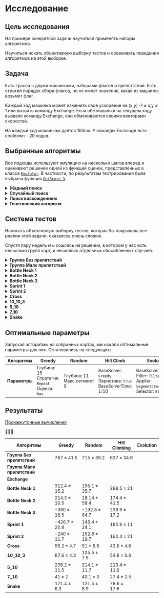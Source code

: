 # Исследование

## Цель исследования
На примере конкреткой задачи научиться применять наборы алгоритмов.

Научиться искать объективную выборку тестов и сравнивать поведения алгоритмов на этой выборке.

## Задача

Есть трасса с двумя машинками, наборами флагов и препятствий. 
Есть строгий порядок сбора флагов, но не имеет значения, какая из машинок возьмет флаг.

Каждый ход машинка может изменить своё ускорение на (x,y) -1 ≤ x,y ≤ 1 или вызвать команду Exchange. 
Если обе машинки на текущем ходу вызвали команду Exchange, они обмениваются своими векторами скоростей.

На каждый ход машинкам даётся 100ms.
У команды Exchange есть cooldown – 20 ходов.

## Выбранные алгоритмы
Все подходы используют эмуляцию на несколько шагов вперед и оценивают решение одной из функций оценок, представленных в классе [`Emulator`](https://github.com/creewick/ai-research-1/blob/master/Solvers/Emulator.cs). В частности, по результатам тестрирования была выбрана функция [`GetScore_3`](https://github.com/creewick/ai-research-1/blob/master/Solvers/Emulator.cs#L105).

<details>
  <summary><b>Жадный поиск</b></summary>
  
  [`GreedySolver`](https://github.com/creewick/ai-research-1/blob/master/Solvers/GreedySolver.cs)

  Классический жадный поиск, перебирающий все возможные ходы, и повторяющий один и тот же ход N раз.
</details>
<details>
  <summary><b>Случайный поиск</b></summary>
  
  [`RandomSolver`](https://github.com/creewick/ai-research-1/blob/master/Solvers/RandomSolver.cs)

  Алгоритм в течении всего допустимого времени на ход генерирует пары `(command, repeat)`, из которых составляются решения. При помощи функции оценки выбирается лучшее.
  
  Имеет возможность запускаться с эвристикой _сохранения последнего лучшего решения_, изменяет его для поиска новых решений.
</details>
<details>
  <summary><b>Поиск восхождением</b></summary>
  
  [`HillClimbingSolver`](https://github.com/creewick/ai-research-1/blob/master/Solvers/HillClimbing/HillClimbingSolver.cs)

  Поиск восхождением с использованием запоминанием последнего лучшего решения. Для получения первого решения использует `GreedySolver` или `RandomSolver`. Применяет несколько типов мутаций по принципу квот. Для распределения квот все мутаторы использовались одновременно и считалось, в какой доле случаев тот или иной мутатор выигрывал.

  #### Мутации:
  - Мутация случайного сегмента. Случайно выбирает количество сегментов, на которые нужно разбить решение и количество мутируемых сегментов. Случайно выбирает несколько мутируемых сегментов и случайно меняет в них команды одним из следующих способов:
    1) [Заполнение с повторением](https://github.com/creewick/ai-research-1/blob/master/Solvers/HillClimbing/Mutators/RandomRepeatSegmentMutator.cs)
    2) [Заполнение шумом](https://github.com/creewick/ai-research-1/blob/master/Solvers/HillClimbing/Mutators/RandomNoiseSegmentMutator.cs)
    3) [Заполнение бездействием](https://github.com/creewick/ai-research-1/blob/master/Solvers/HillClimbing/Mutators/RandomAndDoNothingSegmentMutator.cs)
  Статистика показала, что каждая из приведенных выше мутаций дает улучшение в 1/3 случаев.
  - Мутация переворачивания случайного сегмента. Принимает количество сегментов, на которые нужно разбить решение и количество мутируемых сегментов. Выбранные случайно сегменты переворачиваются.
  - Мутация замены двух соседних сегментов. Два случайно выбранных соседних сегмента меняются местами.
  Реализована техника использования последнего лучшего решения. Включается, если передать соответствующий флаг.
</details>
<details>
  <summary><b>Генетический алгоритм</b></summary>
  
  [`EvolutionSolver`](https://github.com/creewick/ai-research-1/blob/master/Solvers/Evolution/EvolutionSolver.cs)
  
  Для получения первого решения (популяции) использует предыдущие алгоритмы или их комбинацию в различных пропорциях — [`CombinedSolver`](https://github.com/creewick/ai-research-1/blob/master/Solvers/Evolution/BaseSolvers/CombinedSolver.cs).
  Для получения следующих решений, популяция проходит через несколько шагов:

  1. **Выбираются предки, которые будут изменяться**
     За выбор предков ответственен [`IGeneticFilter`](https://github.com/creewick/ai-research-1/blob/master/Solvers/Evolution/Filters/IGeneticFilter.cs). На текущий момент есть две реализации:
     * [`HalfFilter`](https://github.com/creewick/ai-research-1/blob/master/Solvers/Evolution/Filters/FilterHalf.cs) сортирует решения по очкам и выбирает половину лучших решений
     * В [`NormalizeFilter`](https://github.com/creewick/ai-research-1/blob/master/Solvers/Evolution/Filters/NormalizeFilter.cs) шанс выбора определенного решения равен нормализованному значению очков

  2. **Выбранные предки преобразовываются в потомков**
     За это отвечает [`IGeneticApplier`](https://github.com/creewick/ai-research-1/blob/master/Solvers/Evolution/Appliers/IGeneticApplier.cs). Есть две реализации:
     * [`MutationApplier`](https://github.com/creewick/ai-research-1/blob/master/Solvers/Evolution/Appliers/MutationApplier.cs) позволяет использовать любую мутацию, совместимую с `HillClimbingSolver`
     * [`SegmentCrossingOver`](https://github.com/creewick/ai-research-1/blob/master/Solvers/Evolution/Appliers/SegmentCrossingOver.cs) рассматривает пары предков, разделяет их решения по случайному числу K (на первые K шагов и остальные), берет первую часть от первого предка, вторую - от второго

  3. **Из предков и потомков выбирается новая популяция**
     За это отвечает [`IGeneticSelector`](https://github.com/creewick/ai-research-1/blob/master/Solvers/Evolution/Selectors/IGeneticSelector.cs). Есть две реализации:
     * [`Elitism`](https://github.com/creewick/ai-research-1/blob/master/Solvers/Evolution/Selectors/Elitism.cs) оставляет одного лучшего предка и выбирает лучших потомков
     * [`ElitismRandom`](https://github.com/creewick/ai-research-1/blob/master/Solvers/Evolution/Selectors/ElitismRandom.cs) помимо этого добавляет еще одно случайное решение
</details>

## Система тестов

Написать объективную выборку тестов, которая бы покрывала все реалии этой задачи, оказалось очень сложно.

Спустя пару недель мы сошлись на решении, в котором у нас есть несколько групп карт, и несколько отдельных обособленных случаев.

<details>
  <summary><b>Группа Без препятствий</b></summary>
  
  ![Картинка](https://github.com/creewick/ai-research-1/blob/master/Images/NoBlocks.png)
</details><details>
  <summary><b>Группа Мало препятствий</b></summary>
  
  ![Картинка](https://github.com/creewick/ai-research-1/blob/master/Images/Blocks.png)
</details><details>
  <summary><b>Bottle Neck 1</b></summary>
  
  ![Картинка](https://github.com/creewick/ai-research-1/blob/master/Images/BottleNeck.png)
</details><details>
  <summary><b>Bottle Neck 2</b></summary>
  
  ![Картинка](https://github.com/creewick/ai-research-1/blob/master/Images/BottleNeck2.png)
</details><details>
  <summary><b>Bottle Neck 3</b></summary>
  
  ![Картинка](https://github.com/creewick/ai-research-1/blob/master/Images/BottleNeck3.png)
</details><details>
  <summary><b>Sprint 1</b></summary>
  
  ![Картинка](https://github.com/creewick/ai-research-1/blob/master/Images/Sprint.png)
</details><details>
  <summary><b>Sprint 2</b></summary>
  
  ![Картинка](https://github.com/creewick/ai-research-1/blob/master/Images/Sprint.png)
</details><details>
  <summary><b>Cross</b></summary>
  
  ![Картинка](https://github.com/creewick/ai-research-1/blob/master/Images/Cross.png)
</details><details>
  <summary><b>10_10_3</b></summary>
  
  ![Картинка](https://github.com/creewick/ai-research-1/blob/master/Images/10_10_3.png)
</details><details>
  <summary><b>5_10</b></summary>
  
  ![Картинка](https://github.com/creewick/ai-research-1/blob/master/Images/5_10.png)
</details><details>
  <summary><b>7_10</b></summary>
  
  ![Картинка](https://github.com/creewick/ai-research-1/blob/master/Images/7_10.png)
</details><details>
  <summary><b>Snake</b></summary>
  
  ![Картинка](https://github.com/creewick/ai-research-1/blob/master/Images/Snake.png)
</details>

## Оптимальные параметры

Запуская алгоритмы на собранных картах, мы искали оптимальные параметры для них. Остановились на следующих:

Алгоритмы             | Greedy      | Random      | Hill Climb   | Evolution
----------------------|-------------|-------------|--------------|---------------
**Параметры**         | Глубина: 15<br>Стратегия: `Repeat`<br>Оценка: `Max` | Глубина: 11<br>Макс.сегмент: 9 | BaseSolver: `Greedy`<br>Эвристика: `true`<br>BaseSolverTime: 1/10 | BaseSolver: `Greedy`<br>Filter: `FilterHalf`<br>Applier: `SegmentCrossingOver`<br>Selector: `Elitism`

## Результаты

[Промежуточные вычисления](https://docs.google.com/spreadsheets/d/1jnzvyOMs1Fs-sn62Y32mR_D2tlMVwEJQ1C1jdlvhAr8/edit?usp=sharing)

🥇🥈🥉

Алгоритмы                    | Greedy         | Random         | Hill Climbing  | Evolution
-----------------------------|----------------|----------------|----------------|--------------
**Группа Без препятствий**   | 767 ± 41.5     | 715 ± 39.2     | 637 ± 34.9     | 
**Группа Мало препятствий**  | | | | 
**Exchange**                 | | | |
**Bottle Neck 1**            | 312.4 ± 15.2   | 195.1 ± 35.7   | 288.5 ± 21     |
**Bottle Neck 2**            | 214.3 ± 10.5   | 18.14 ± 58.4   | 174.4 ± 41.5   |
**Bottle Neck 3**            | -380 ± 18.5    | -192.8 ± 64.7  | 239.9 ± 17.2   |
**Sprint 1**                 | -426.7 ± 20.8  | 145.4 ± 24.1   | 180.6 ± 11     |
**Sprint 2**                 | -240 ± 11.7    | 152.8 ± 19.7   | 160.4 ± 21     |
**Cross**                    | 95.2 ± 4.7     | 51 ± 5.9       | 43.6 ± 4.6     |
**10_10_3**                  | 87.6 ± 4.3     | 105.5 ± 7.5    | 54.8 ± 6.8     |
**5_10**                     | 236.2 ± 11.5   | 214.1 ± 11.7   | 213.4 ± 11.9   |
**7_10**                     | 41 ± 2         | 40.1 ± 3       | 27.4 ± 2.5     |
**Snake**                    | 171.4 ± 8.3    | 121.5 ± 8.9    | 78.6 ± 17.6    |
